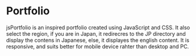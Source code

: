 # Portfolio

jsPortfolio is an inspired portfolio created using JavaScript and CSS. 
It also select the region, if you are in Japan, it redirecres to the JP directory and display the contens in Japanese, else, it displayes the english content. 
It is responsive, and suits better for mobile device rahter than desktop and PC. 

